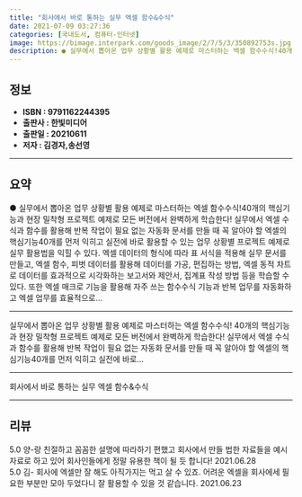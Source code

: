 ```yaml
---
title: "회사에서 바로 통하는 실무 엑셀 함수&수식"
date: 2021-07-09 03:27:36
categories: [국내도서, 컴퓨터-인터넷]
image: https://bimage.interpark.com/goods_image/2/7/5/3/350892753s.jpg
description: ● 실무에서 뽑아온 업무 상황별 활용 예제로 마스터하는 엑셀 함수수식!40개의 핵심기능과 현장 밀착형 프로젝트 예제로 모든 버전에서 완벽하게 학습한다! 실무에서 엑셀 수식과 함수를 활용해 반복 작업이 필요 없는 자동화 문서를 만들 때 꼭 알아야 할 엑셀의 핵심기능40개를 먼저 익히고
---
```


## **정보**

- **ISBN : 9791162244395**
- **출판사 : 한빛미디어**
- **출판일 : 20210611**
- **저자 : 김경자,송선영**

------



## **요약**

●  실무에서 뽑아온 업무 상황별 활용 예제로 마스터하는 엑셀 함수수식!40개의 핵심기능과 현장 밀착형 프로젝트 예제로 모든 버전에서 완벽하게 학습한다! 실무에서 엑셀 수식과 함수를 활용해 반복 작업이 필요 없는 자동화 문서를 만들 때 꼭 알아야 할 엑셀의 핵심기능40개를 먼저 익히고 실전에 바로 활용할 수 있는 업무 상황별 프로젝트 예제로 실무 활용법을 익힐 수 있다. 엑셀 데이터의 형식에 따라 표 서식을 적용해 실무 문서를 만들고, 엑셀 함수, 피벗 데이터를 활용해 데이터를 가공, 편집하는 방법, 엑셀 동적 차트로 데이터를 효과적으로 시각화하는 보고서와 제안서, 집계표 작성 방법 등을 학습할 수 있다. 또한 엑셀 매크로 기능을 활용해 자주 쓰는 함수수식 기능과 반복 업무를 자동화하고 엑셀 업무를 효율적으로...

------

실무에서 뽑아온 업무 상황별 활용 예제로 마스터하는 엑셀 함수수식!
40개의 핵심기능과 현장 밀착형 프로젝트 예제로 모든 버전에서 완벽하게 학습한다!
실무에서 엑셀 수식과 함수를 활용해 반복 작업이 필요 없는 자동화 문서를 만들 때 꼭 알아야 할 엑셀의 핵심기능40개를 먼저 익히고 실전에 바로... 

------


회사에서 바로 통하는 실무 엑셀 함수&수식 

------


## **리뷰** 

5.0 양-랑 친절하고 꼼꼼한 설명에 따라하기 편했고 회사에서 만들 법한 자료들을 예시자료로 하고 있어 회사인들에게 정말 유용한 책이 될 듯 합니다! 2021.06.28 <br/>5.0 김- 회사에 엑셀만 잘 해도 아직가지는 먹고 살 수 있죠. 어려운 엑셀을 회사에세 필요한 부분만 모아 두었다니 잘 활용할 수 있을 것 같습니다. 2021.06.23 <br/>
